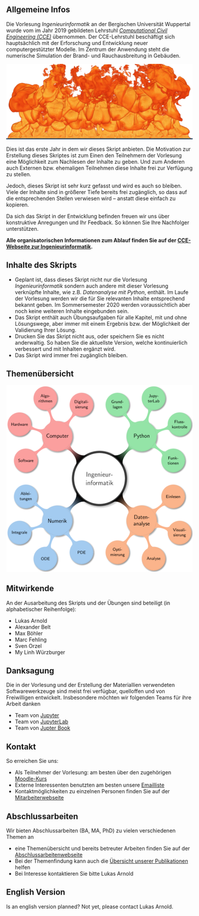 ## Allgemeine Infos

Die Vorlesung *Ingenieurinformatik* an der Bergischen Universität Wuppertal wurde vom im Jahr 2019 gebildeten Lehrstuhl [*Computational Civil Engineering (CCE)*](https://cce.uni-wuppertal.de/) übernommen. Der CCE-Lehrstuhl beschäftigt sich hauptsächlich mit der Erforschung und Entwicklung neuer computergestützter Modelle. Im Zentrum der Anwendung steht die numerische Simulation der Brand- und Rauchausbreitung in Gebäuden.  


![Themen](./Overview/02_einfuehrung/bilder/fire_banner.png)


Dies ist das erste Jahr in dem wir dieses Skript anbieten. Die Motivation zur Erstellung dieses Skriptes ist zum Einen den Teilnehmern der Vorlesung eine Möglichkeit zum Nachlesen der Inhalte zu geben. Und zum Anderen auch Externen bzw. ehemaligen Teilnehmen diese Inhalte frei zur Verfügung zu stellen.

Jedoch, dieses Skript ist sehr kurz gefasst und wird es auch so bleiben. Viele der Inhalte sind in größerer Tiefe bereits frei zugänglich, so dass auf die entsprechenden Stellen verwiesen wird – anstatt diese einfach zu kopieren.  

Da sich das Skript in der Entwicklung befinden freuen wir uns über konstruktive Anregungen und Ihr Feedback. So können Sie Ihre Nachfolger unterstützen.

**Alle organisatorischen Informationen zum Ablauf finden Sie auf der [CCE-Webseite zur Ingenieurinformatik](https://cce.uni-wuppertal.de/index.php?id=4178&L=0).** 

## Inhalte des Skripts

* Geplant ist, dass dieses Skript nicht nur die Vorlesung *Ingenieurinformatik* sondern auch andere mit dieser Vorlesung verknüpfte Inhalte, wie z.B. *Datenanalyse mit Python*, enthält. Im Laufe der Vorlesung werden wir die für Sie relevanten Inhalte entsprechend bekannt geben. Im Sommersemester 2020 werden voraussichtlich aber noch keine weiteren Inhalte eingebunden sein.
* Das Skript enthält auch Übungsaufgaben für alle Kapitel, mit und ohne Lösungswege, aber immer mit einem Ergebnis bzw. der Möglichkeit der Validierung Ihrer Lösung.
* Drucken Sie das Skript nicht aus, oder speichern Sie es nicht anderwaltig. So haben Sie die aktuellste Version, welche kontinuierlich verbessert und mit Inhalten ergänzt wird. 
* Das Skript wird immer frei zugänglich bleiben.

## Themenübersicht

![Themen](./Overview/02_einfuehrung/bilder/uebersicht_themen.png)

## Mitwirkende

An der Ausarbeitung des Skripts und der Übungen sind beteiligt (in alphabetischer Reihenfolge):

* Lukas Arnold
* Alexander Belt
* Max Böhler
* Marc Fehling
* Sven Orzel
* My Linh Würzburger


## Danksagung

Die in der Vorlesung und der Erstellung der Materiallien verwendeten Softwarewerkzeuge sind meist frei verfügbar, quelloffen und von Freiwilligen entwickelt. Insbesondere möchten wir folgenden Teams für ihre Arbeit danken

* Team von [Jupyter](https://github.com/jupyter/jupyter)
* Team von [JupyterLab](https://github.com/jupyterlab)
* Team von [Jupter Book](https://github.com/jupyter/jupyter-book)


## Kontakt

So erreichen Sie uns:
* Als Teilnehmer der Vorlesung: am besten über den zugehörigen [Moodle-Kurs](https://moodle.uni-wuppertal.de/course/view.php?id=20146)
* Externe Interessenten benutzten am besten unsere <a href="mailto:cce-inginf@lists.uni-wuppertal.de">Emailliste</a>
* Kontaktmöglichkeiten zu einzelnen Personen finden Sie auf der [Mitarbeiterwebseite](https://cce.uni-wuppertal.de/index.php?id=4186&L=0) 


## Abschlussarbeiten

Wir bieten Abschlussarbeiten (BA, MA, PhD) zu vielen verschiedenen Themen an 
* eine Themenübersicht und bereits betreuter Arbeiten finden Sie auf der [Abschlussarbeitenwebseite](https://cce.uni-wuppertal.de/index.php?id=4171&L=0)
* Bei der Themenfindung kann auch die [Übersicht unserer Publikationen](https://www.fz-juelich.de/ias/ias-7/EN/AboutUs/Staff/Current/Arnold_Lukas/publication_node.html) helfen 
* Bei Interesse kontaktieren Sie bitte Lukas Arnold


## English Version

Is an english version planned? Not yet, please contact Lukas Arnold.